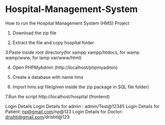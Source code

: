 # Hospital-Management-System
How to run the Hospital Management System (HMS) Project
1. Download the  zip file

2. Extract the file and copy hospital folder

3.Paste inside root directory(for xampp xampp/htdocs, for wamp wamp/www, for lamp var/www/html)

4. Open PHPMyAdmin (http://localhost/phpmyadmin)

5. Create a database with name hms

6. Import hms.sql file(given inside the zip package in SQL file folder)

7.Run the script http://localhost/hospital (frontend)

 Login Details
Login Details for admin : admin/Test@12345
Login Details for Patient: np@gmail.com/np@123
Login Details for Doctor: drishti@gmail.com/drishti@123
